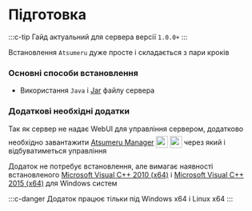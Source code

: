 # Підготовка

:::c-tip
Гайд актуальний для сервера версії `1.0.0+`
:::

Встановлення `Atsumeru` дуже просте і складається з пари кроків
### Основні способи встановлення

- Використання `Java` і [Jar](./jar.md) файлу сервера

### Додаткові необхідні додатки

Так як сервер не надає WebUI для управління сервером, додатково необхідно завантажити [Atsumeru Manager](https://github.com/AtsumeruDev/AtsumeruManager) <img style="position: relative; top: 6px;" width="24" height="24" src="/assets/media/icons/windows.png"> <img style="position: relative; top: 6px;" width="24" height="24" src="/assets/media/icons/penguin.png"> через який і відбуватиметься управління


Додаток не потребує встановлення, але вимагає наявності встановленого [Microsoft Visual C++ 2010 (x64)](https://www.microsoft.com/ru-ru/download/details.aspx?id=26999) і [Microsoft Visual C++ 2015 (x64)](https://www.microsoft.com/ru-ru/download/details.aspx?id=53840) для Windows систем

:::c-danger
Додаток працює тільки під Windows x64 і Linux x64
:::